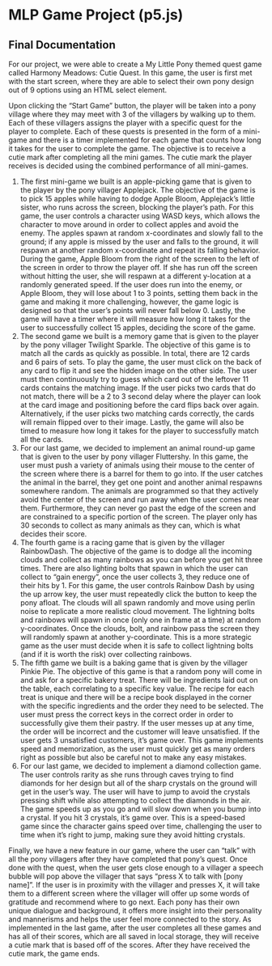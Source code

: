 # MLP Game Project (p5.js)

## Final Documentation ##

For our project, we were able to create a My Little Pony themed quest game called Harmony Meadows: Cutie Quest. In this game, the user is first met with the start screen, where they are able to select their own pony design out of 9 options using an HTML select element. 

Upon clicking the “Start Game” button, the player will be taken into a pony village where they may meet with 3 of the villagers by walking up to them. Each of these villagers assigns the player with a specific quest for the player to complete. Each of these quests is presented in the form of a mini-game and there is a timer implemented for each game that counts how long it takes for the user to complete the game. The objective is to receive a cutie mark after completing all the mini games. The cutie mark the player receives is decided using the combined performance of all mini-games. 

1. The first mini-game we built is an apple-picking game that is given to the player by the pony villager Applejack. The objective of the game is to pick 15 apples while having to dodge Apple Bloom, Applejack’s little sister, who runs across the screen, blocking the player’s path. For this game, the user controls a character using WASD keys, which allows the character to move around in order to collect apples and avoid the enemy. The apples spawn at random x-coordinates and slowly fall to the ground; if any apple is missed by the user and falls to the ground, it will respawn at another random x-coordinate and repeat its falling behavior. During the game, Apple Bloom from the right of the screen to the left of the screen in order to throw the player off. If she has run off the screen without hitting the user, she will respawn at a different y-location at a randomly generated speed. If the user does run into the enemy, or Apple Bloom, they will lose about 1 to 3 points, setting them back in the game and making it more challenging, however, the game logic is designed so that the user’s points will never fall below 0. Lastly, the game will have a timer where it will measure how long it takes for the user to successfully collect 15 apples, deciding the score of the game.
2. The second game we built is a memory game that is given to the player by the pony villager Twilight Sparkle. The objective of this game is to match all the cards as quickly as possible. In total, there are 12 cards and 6 pairs of sets. To play the game, the user must click on the back of any card to flip it and see the hidden image on the other side. The user must then continuously try to guess which card out of the leftover 11 cards contains the matching image. If the user picks two cards that do not match, there will be a 2 to 3 second delay where the player can look at the card image and positioning before the card flips back over again. Alternatively, if the user picks two matching cards correctly, the cards will remain flipped over to their image. Lastly, the game will also be timed to measure how long it takes for the player to successfully match all the cards.
3. For our last game, we decided to implement an animal round-up game that is given to the user by pony villager Fluttershy. In this game, the user must push a variety of animals using their mouse to the center of the screen where there is a barrel for them to go into. If the user catches the animal in the barrel, they get one point and another animal respawns somewhere random. The animals are programmed so that they actively avoid the center of the screen and run away when the user comes near them. Furthermore, they can never go past the edge of the screen and are constrained to a specific portion of the screen. The player only has 30 seconds to collect as many animals as they can, which is what decides their score.
4. The fourth game is a racing game that is given by the villager RainbowDash. The objective of the game is to dodge all the incoming clouds and collect as many rainbows as you can before you get hit three times. There are also lighting bolts that spawn in which the user can collect to “gain energy”, once the user collects 3, they reduce one of their hits by 1. For this game, the user controls Rainbow Dash by using the up arrow key, the user must repeatedly click the button to keep the pony afloat. The clouds will all spawn randomly and move using perlin noise to replicate a more realistic cloud movement. The lightning bolts and rainbows will spawn in once (only one in frame at a time) at random y-coordinates. Once the clouds, bolt, and rainbow pass the screen they will randomly spawn at another y-coordinate. This is a more strategic game as the user must decide when it is safe to collect lightning bolts (and if it is worth the risk) over collecting rainbows.
5. The fifth game we built is a baking game that is given by the villager Pinkie Pie. The objective of this game is that a random pony will come in and ask for a specific bakery treat. There will be ingredients laid out on the table, each correlating to a specific key value. The recipe for each treat is unique and there will be a recipe book displayed in the corner with the specific ingredients and the order they need to be selected. The user must press the correct keys in the correct order in order to successfully give them their pastry. If the user messes up at any time, the order will be incorrect and the customer will leave unsatisfied. If the user gets 3 unsatisfied customers, it’s game over. This game implements speed and memorization, as the user must quickly get as many orders right as possible but also be careful not to make any easy mistakes.
6. For our last game, we decided to implement a diamond collection game. The user controls rarity as she runs through caves trying to find diamonds for her design but all of the sharp crystals on the ground will get in the user’s way. The user will have to jump to avoid the crystals pressing shift while also attempting to collect the diamonds in the air. The game speeds up as you go and will slow down when you bump into a crystal. If you hit 3 crystals, it’s game over. This is a speed-based game since the character gains speed over time, challenging the user to time when it’s right to jump, making sure they avoid hitting crystals.
  
Finally, we have a new feature in our game, where the user can “talk” with all the pony villagers after they have completed that pony’s quest. Once done with the quest, when the user gets close enough to a villager a speech bubble will pop above the villager that says “press X to talk with [pony name]”. If the user is in proximity with the villager and presses X, it will take them to a different screen where the villager will offer up some words of gratitude and recommend where to go next. Each pony has their own unique dialogue and background, it offers more insight into their personality and mannerisms and helps the user feel more connected to the story. As implemented in the last game, after the user completes all these games and has all of their scores, which are all saved in local storage, they will receive a cutie mark that is based off of the scores. After they have received the cutie mark, the game ends. 
